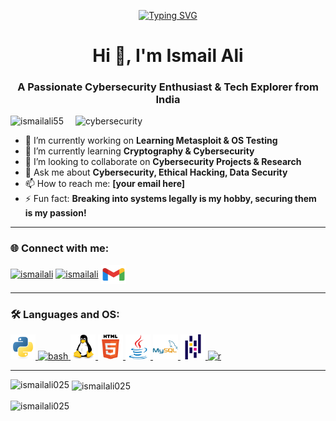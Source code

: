 <p align="center">
  <a href="https://github.com/ismailali025">
    <img src="https://readme-typing-svg.herokuapp.com?size=24&color=00FFAB&lines=Cybersecurity+Enthusiast;Learning+and+Exploring+New+OS;Building+Cybersecurity+Projects;Exploring+AI+Tools+for+Automation" alt="Typing SVG" />
  </a>
</p> <h1 align="center">Hi 👋,  
I'm Ismail Ali</h1>
<h3 align="center">A Passionate Cybersecurity Enthusiast & Tech Explorer from India</h3>

<img align="right" alt="cybersecurity" width="400" src="https://media.giphy.com/media/fQZX2aoRC1Tqw/giphy.gif">

<p align="left"> <img src="https://komarev.com/ghpvc/?username=ismailali55&label=Profile%20views&color=0e75b6&style=flat" alt="ismailali55" /> </p>

- 🔭 I’m currently working on **Learning Metasploit & OS Testing**  
- 🌱 I’m currently learning **Cryptography & Cybersecurity**  
- 👯 I’m looking to collaborate on **Cybersecurity Projects & Research**  
- 💬 Ask me about **Cybersecurity, Ethical Hacking, Data Security**  
- 📫 How to reach me: **[your email here]**  
- ⚡ Fun fact: **Breaking into systems legally is my hobby, securing them is my passion!**  

---

<h3 align="left">🌐 Connect with me:</h3>
<p align="left">
<a href="https://linkedin.com/in/ismailali2004" target="blank"><img align="center" src="https://raw.githubusercontent.com/rahuldkjain/github-profile-readme-generator/master/src/images/icons/Social/linked-in-alt.svg" alt="ismailali" height="30" width="40" /></a>
<a href="https://instagram.com/ismail.ali_04" target="blank"><img align="center" src="https://raw.githubusercontent.com/rahuldkjain/github-profile-readme-generator/master/src/images/icons/Social/instagram.svg" alt="ismailali" height="30" width="40" /></a>
<a href="mailto:infa.ismailali@gmail.com" target="blank"><img align="center" src="https://raw.githubusercontent.com/rahuldkjain/github-profile-readme-generator/master/src/images/icons/Social/gmail.svg" alt="infa.ismailali@gmail.com" height="30" width="40" /></a>
</p>

---

<h3 align="left">🛠️ Languages and OS:</h3>
<p align="left"> 
<a href="https://www.python.org" target="_blank" rel="noreferrer"> <img src="https://raw.githubusercontent.com/devicons/devicon/master/icons/python/python-original.svg" alt="python" width="40" height="40"/> </a>
<a href="https://www.gnu.org/software/bash/" target="_blank" rel="noreferrer"> <img src="https://www.vectorlogo.zone/logos/gnu_bash/gnu_bash-icon.svg" alt="bash" width="40" height="40"/> </a>
<a href="https://www.linux.org/" target="_blank" rel="noreferrer"> <img src="https://raw.githubusercontent.com/devicons/devicon/master/icons/linux/linux-original.svg" alt="linux" width="40" height="40"/> </a>
<a href="https://www.w3.org/html/" target="_blank" rel="noreferrer"> <img src="https://raw.githubusercontent.com/devicons/devicon/master/icons/html5/html5-original-wordmark.svg" alt="html5" width="40" height="40"/> </a>
<a href="https://www.java.com" target="_blank" rel="noreferrer"> <img src="https://raw.githubusercontent.com/devicons/devicon/master/icons/java/java-original.svg" alt="java" width="40" height="40"/> </a>
<a href="https://www.mysql.com/" target="_blank" rel="noreferrer"> <img src="https://raw.githubusercontent.com/devicons/devicon/master/icons/mysql/mysql-original-wordmark.svg" alt="mysql" width="40" height="40"/> </a>
<a href="https://pandas.pydata.org/" target="_blank" rel="noreferrer"> <img src="https://raw.githubusercontent.com/devicons/devicon/master/icons/pandas/pandas-original.svg" alt="pandas" width="40" height="40"/> </a>
<a href="https://www.r-project.org/" target="_blank" rel="noreferrer"> <img src="https://www.vectorlogo.zone/logos/r-project/r-project-icon.svg" alt="r" width="40" height="40"/> </a>
</p>

---

<p><img align="left" src="https://github-readme-stats.vercel.app/api/top-langs?username=ismailali025&show_icons=true&locale=en&layout=compact" alt="ismailali025" /></p>

<p>&nbsp;<img align="center" src="https://github-readme-stats.vercel.app/api?username=ismailali025&show_icons=true&locale=en" alt="ismailali025" /></p>

<p><img align="center" src="https://github-readme-streak-stats.herokuapp.com/?user=ismailali025&" alt="ismailali025" /></p>
